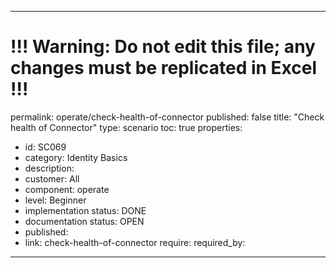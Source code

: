 ---
# !!! Warning: Do not edit this file; any changes must be replicated in Excel !!!
permalink: operate/check-health-of-connector
published: false
title: "Check health of Connector"
type: scenario
toc: true
properties:
  - id: SC069
  - category: Identity Basics
  - description:
  - customer: All
  - component: operate
  - level: Beginner
  - implementation status: DONE
  - documentation status: OPEN
  - published:
  - link: check-health-of-connector
require:
required_by:
------ 

